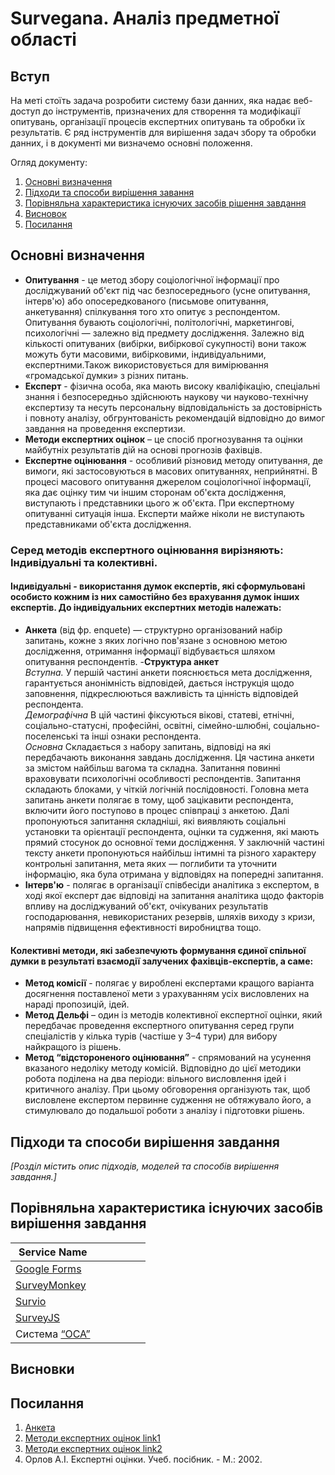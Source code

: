 # Survegana. Аналіз предметної області

## Вступ

На меті стоїть задача розробити систему бази данних, яка надає веб-доступ до інструментів, призначених для створення та модифікації опитувань, організації процесів експертних опитувань та обробки їх результатів. Є ряд інструментів для вирішення задач збору та обробки данних, і в документі ми визначемо основні положення.

Огляд документу:

1. [Основні визначення](https://github.com/NothingIsMatter/database_basics_template/blob/task1/docs/requirements/state-of-the-art.md#%D0%BE%D1%81%D0%BD%D0%BE%D0%B2%D0%BD%D1%96-%D0%B2%D0%B8%D0%B7%D0%BD%D0%B0%D1%87%D0%B5%D0%BD%D0%BD%D1%8F)
2. [Підходи та способи вирішення завання](https://github.com/NothingIsMatter/database_basics_template/blob/task1/docs/requirements/state-of-the-art.md#%D0%BF%D1%96%D0%B4%D1%85%D0%BE%D0%B4%D0%B8-%D1%82%D0%B0-%D1%81%D0%BF%D0%BE%D1%81%D0%BE%D0%B1%D0%B8-%D0%B2%D0%B8%D1%80%D1%96%D1%88%D0%B5%D0%BD%D0%BD%D1%8F-%D0%B7%D0%B0%D0%B2%D0%B4%D0%B0%D0%BD%D0%BD%D1%8F)
3. [Порівняльна характеристика існуючих засобів рішення завдання](https://github.com/NothingIsMatter/database_basics_template/blob/task1/docs/requirements/state-of-the-art.md#%D0%BF%D0%BE%D1%80%D1%96%D0%B2%D0%BD%D1%8F%D0%BB%D1%8C%D0%BD%D0%B0-%D1%85%D0%B0%D1%80%D0%B0%D0%BA%D1%82%D0%B5%D1%80%D0%B8%D1%81%D1%82%D0%B8%D0%BA%D0%B0-%D1%96%D1%81%D0%BD%D1%83%D1%8E%D1%87%D0%B8%D1%85-%D0%B7%D0%B0%D1%81%D0%BE%D0%B1%D1%96%D0%B2-%D0%B2%D0%B8%D1%80%D1%96%D1%88%D0%B5%D0%BD%D0%BD%D1%8F-%D0%B7%D0%B0%D0%B2%D0%B4%D0%B0%D0%BD%D0%BD%D1%8F)
4. [Висновок](https://github.com/NothingIsMatter/database_basics_template/blob/task1/docs/requirements/state-of-the-art.md#%D0%B2%D0%B8%D1%81%D0%BD%D0%BE%D0%B2%D0%BA%D0%B8)
5. [Посилання](https://github.com/NothingIsMatter/database_basics_template/blob/task1/docs/requirements/state-of-the-art.md#%D0%BF%D0%BE%D1%81%D0%B8%D0%BB%D0%B0%D0%BD%D0%BD%D1%8F)

## Основні визначення

- **Опитування** - це метод збору соціологічної інформації про досліджуваний об'єкт під час безпосереднього (усне опитування, інтерв'ю) або опосередкованого (письмове опитування, анкетування) спілкування того хто опитує з респондентом. Опитування бувають соціологічні, політологічні, маркетингові, психологічні — залежно від предмету дослідження. Залежно від кількості опитуваних (вибірки, вибіркової сукупності) вони також можуть бути масовими, вибірковими, індивідуальними, експертними.Також використовується для вимірювання «громадської думки» з різних питань.
- **Експерт** - фізична особа, яка мають високу кваліфікацію, спеціальні знання і безпосередньо здійснюють наукову чи науково-технічну експертизу та несуть персональну відповідальність за достовірність і повноту аналізу, обгрунтованість рекомендацій відповідно до вимог завдання на проведення експертизи.
- **Методи експертних оцінок** – це спосіб прогнозування та оцінки майбутніх результатів дій на основі прогнозів фахівців.
- **Експертне оцінювання** - особливий різновид методу опитування, де вимоги, які застосовуються в масових опитуваннях, неприйнятні. В процесі масового опитування джерелом соціологічної інформації, яка дає оцінку тим чи іншим сторонам об'єкта дослідження, виступають і представники цього ж об'єкта. При експертному опитуванні ситуація інша. Експерти майже ніколи не виступають представниками об'єкта дослідження.
### Серед методів експертного оцінювання вирізняють: Індивідуальні та колективні.
#### Індивідуальні - використання думок експертів, які сформульовані особисто кожним із них самостійно без врахування думок інших експертів. До індивідуальних експертних методів належать:
- **Анкета** (від фр. enquete) — структурно організований набір запитань, кожне з яких логічно пов'язане з основною метою дослідження, отримання інформації відбувається шляхом опитування респондентів.
-**Структура анкет**\
*Вступна.*
У першій частині анкети пояснюється мета дослідження, гарантується анонімність відповідей, дається інструкція щодо заповнення, підкреслюються важливість та цінність відповідей респондента.\
*Демографічна*
В цій частині фіксуються вікові, статеві, етнічні, соціально-статусні, професійні, освітні, сімейно-шлюбні, соціально-поселенські та інші ознаки респондента.\
*Основна*
Складається з набору запитань, відповіді на які передбачають виконання завдань дослідження. Ця частина анкети за змістом найбільш вагома та складна. Запитання повинні враховувати психологічні особливості респондентів. Запитання складають блоками, у чіткій логічній послідовності. Головна мета запитань анкети полягає в тому, щоб зацікавити респондента, включити його поступово в процес співпраці з анкетою. Далі пропонуються запитання складніші, які виявляють соціальні установки та орієнтації респондента, оцінки та судження, які мають прямий стосунок до основної теми дослідження. У заключній частині тексту анкети пропонуються найбільш інтимні та різного характеру контрольні запитання, мета яких — поглибити та уточнити інформацію, яка була отримана у відповідях на попередні запитання.
- **Інтерв'ю** - полягає в організації співбесіди аналітика з експертом, в ході якої експерт дає відповіді на запитання аналітика щодо факторів впливу на досліджуваний об'єкт, очікуваних результатів господарювання, невикористаних резервів, шляхів виходу з кризи, напрямів підвищення ефективності виробництва тощо.
#### Колективні методи, які забезпечують формування єдиної спільної думки в результаті взаємодії залучених фахівців-експертів, а саме:
- **Метод комісії** - полягає у вироблені експертами кращого варіанта досягнення поставленої мети з урахуванням усіх висловлених на нараді пропозицій, ідей.
- **Метод Дельфі** – один із методів колективної експертної оцінки, який передбачає проведення експертного опитування серед групи спеціалістів у кілька турів (частіше у 3–4 тури) для вибору найкращого із рішень. 
- **Метод “відстороненого оцінювання”** - спрямований на усунення вказаного недоліку методу комісій. Відповідно до цієї методики робота поділена на два періоди: вільного висловлення ідей і критичного аналізу. При цьому обговорення організують так, щоб висловлене експертом первинне судження не обтяжувало його, а стимулювало до подальшої роботи з аналізу і підготовки рішень.
## Підходи та способи вирішення завдання

*[Розділ містить опис підходів, моделей та способів вирішення завдання.]*

## Порівняльна характеристика існуючих засобів вирішення завдання

|Service Name||||||
|---|---|---|---|---|---|
|[Google Forms](https://www.google.com/intl/ru_ua/forms/about/)||||||
|[SurveyMonkey](https://ru.surveymonkey.com/)||||||
|[Survio](https://www.survio.com/ru/)||||||
|[SurveyJS](https://surveyjs.io/)||||||
|Система [“ОСА”](https://oca.com.ua/)||||||

## Висновки


## Посилання
1. [Анкета](https://uk.wikipedia.org/wiki/%D0%90%D0%BD%D0%BA%D0%B5%D1%82%D0%B0) 
2. [Методи експертних оцінок link1](https://pidru4niki.com/19650323/ekonomika/metodi_ekspertnih_otsinok)
3. [Методи експертних оцінок link2](https://uk.wikipedia.org/wiki/%D0%95%D0%BA%D1%81%D0%BF%D0%B5%D1%80%D1%82%D0%BD%D1%96_%D0%BC%D0%B5%D1%82%D0%BE%D0%B4%D0%B8_%D0%BE%D1%86%D1%96%D0%BD%D1%8E%D0%B2%D0%B0%D0%BD%D0%BD%D1%8F)  
4. Орлов А.І. Експертні оцінки. Учеб. посібник. - М.: 2002.